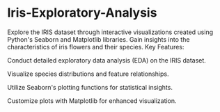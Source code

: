 # Iris-Exploratory-Analysis
Explore the IRIS dataset through interactive visualizations created using Python's Seaborn and Matplotlib libraries. Gain insights into the characteristics of iris flowers and their species.
Key Features:

Conduct detailed exploratory data analysis (EDA) on the IRIS dataset.

Visualize species distributions and feature relationships.

Utilize Seaborn's plotting functions for statistical insights.

Customize plots with Matplotlib for enhanced visualization.
